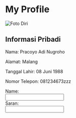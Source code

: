 <!DOCTYPE html>
<html>
<body>

<h1>My Profile</h1>
<img src="https://github.com/PracoyoAdiNugroho/AlterraRepo/assets/50276930/d55c55f6-9ec1-424b-a5b4-9839a07067f4
" alt="Foto Diri" />

<h2>Informasi Pribadi</h2>
<p>Nama: Pracoyo Adi Nugroho</p>
<p>Alamat: Malang</p>
<p>Tanggal Lahir: 08 Juni 1988</p>
<p>Nomor Telepon: 081234673zzz</p>


<form>
  <label for="fname">Name:</label><br>
  <input type="text" id="fname" name="fname"><br>
  <label for="lsaran">Saran:</label><br>
  <input type="text" id="lsaran" name="lsaran">
</form>

</body>
</html>
